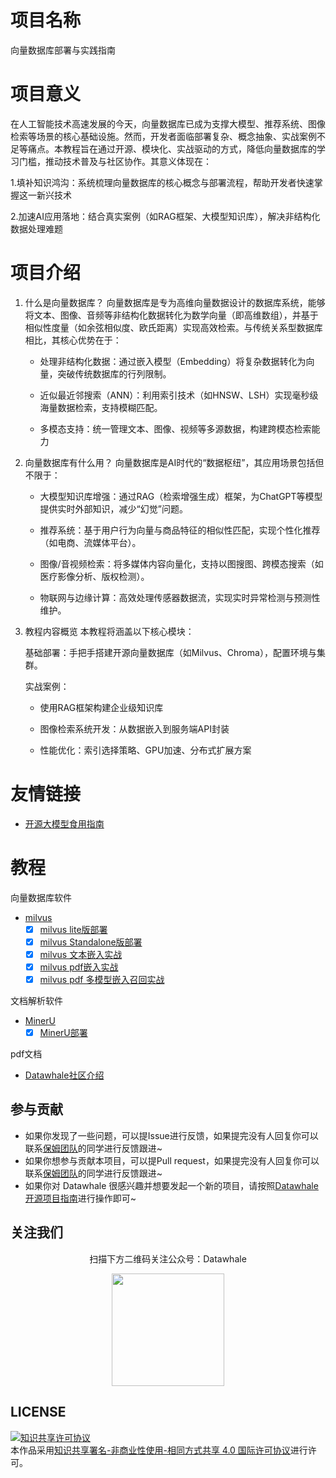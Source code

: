 # 项目名称

向量数据库部署与实践指南

# 项目意义

在人工智能技术高速发展的今天，向量数据库已成为支撑大模型、推荐系统、图像检索等场景的核心基础设施。然而，开发者面临部署复杂、概念抽象、实战案例不足等痛点。本教程旨在通过开源、模块化、实战驱动的方式，降低向量数据库的学习门槛，推动技术普及与社区协作。其意义体现在：

1.填补知识鸿沟：系统梳理向量数据库的核心概念与部署流程，帮助开发者快速掌握这一新兴技术

2.加速AI应用落地：结合真实案例（如RAG框架、大模型知识库），解决非结构化数据处理难题

# 项目介绍

1. 什么是向量数据库？
   向量数据库是专为高维向量数据设计的数据库系统，能够将文本、图像、音频等非结构化数据转化为数学向量（即高维数组），并基于相似性度量（如余弦相似度、欧氏距离）实现高效检索。与传统关系型数据库相比，其核心优势在于：

     - 处理非结构化数据：通过嵌入模型（Embedding）将复杂数据转化为向量，突破传统数据库的行列限制。

     - 近似最近邻搜索（ANN）：利用索引技术（如HNSW、LSH）实现毫秒级海量数据检索，支持模糊匹配。

     - 多模态支持：统一管理文本、图像、视频等多源数据，构建跨模态检索能力

2. 向量数据库有什么用？
   向量数据库是AI时代的“数据枢纽”，其应用场景包括但不限于：

     - 大模型知识库增强：通过RAG（检索增强生成）框架，为ChatGPT等模型提供实时外部知识，减少“幻觉”问题。

     - 推荐系统：基于用户行为向量与商品特征的相似性匹配，实现个性化推荐（如电商、流媒体平台）。

     - 图像/音视频检索：将多媒体内容向量化，支持以图搜图、跨模态搜索（如医疗影像分析、版权检测）。

     - 物联网与边缘计算：高效处理传感器数据流，实现实时异常检测与预测性维护。

3. 教程内容概览
   本教程将涵盖以下核心模块：

   基础部署：手把手搭建开源向量数据库（如Milvus、Chroma），配置环境与集群。

   实战案例：

     - 使用RAG框架构建企业级知识库

     - 图像检索系统开发：从数据嵌入到服务端API封装

     - 性能优化：索引选择策略、GPU加速、分布式扩展方案

# 友情链接

- [开源大模型食用指南](https://github.com/datawhalechina/self-llm)

# 教程

向量数据库软件
- [milvus](https://github.com/milvus-io/milvus)
  - [x] [milvus lite版部署](./docs/Milvus%20Lite部署与应用.md)
  - [x] [milvus Standalone版部署](./docs/Milvus%20Standalone部署.md)
  - [x] [milvus 文本嵌入实战](./docs/milvus%20%E6%96%87%E6%9C%AC%E5%B5%8C%E5%85%A5%E5%AE%9E%E6%88%98.md)
  - [x] [milvus pdf嵌入实战](./docs/milvus%20pdf%20%E5%B5%8C%E5%85%A5%E5%AE%9E%E6%88%98.md)
  - [x] [milvus pdf 多模型嵌入召回实战](./docs/milvus%20pdf%20多模型嵌入实战.md)
 
文档解析软件
- [MinerU](https://github.com/opendatalab/MinerU/blob/master/README_zh-CN.md)
  - [x] [MinerU部署](./docs/MinerU%E9%83%A8%E7%BD%B2%E6%95%99%E7%A8%8B.md)
 
pdf文档
- [Datawhale社区介绍](./docs/Datawhale%E7%A4%BE%E5%8C%BA%E4%BB%8B%E7%BB%8D.pdf)

## 参与贡献

- 如果你发现了一些问题，可以提Issue进行反馈，如果提完没有人回复你可以联系[保姆团队](https://github.com/datawhalechina/DOPMC/blob/main/OP.md)的同学进行反馈跟进~
- 如果你想参与贡献本项目，可以提Pull request，如果提完没有人回复你可以联系[保姆团队](https://github.com/datawhalechina/DOPMC/blob/main/OP.md)的同学进行反馈跟进~
- 如果你对 Datawhale 很感兴趣并想要发起一个新的项目，请按照[Datawhale开源项目指南](https://github.com/datawhalechina/DOPMC/blob/main/GUIDE.md)进行操作即可~

## 关注我们

<div align=center>
<p>扫描下方二维码关注公众号：Datawhale</p>
<img src="https://raw.githubusercontent.com/datawhalechina/pumpkin-book/master/res/qrcode.jpeg" width = "180" height = "180">
</div>


## LICENSE

<a rel="license" href="http://creativecommons.org/licenses/by-nc-sa/4.0/"><img alt="知识共享许可协议" style="border-width:0" src="https://img.shields.io/badge/license-CC%20BY--NC--SA%204.0-lightgrey" /></a><br />本作品采用<a rel="license" href="http://creativecommons.org/licenses/by-nc-sa/4.0/">知识共享署名-非商业性使用-相同方式共享 4.0 国际许可协议</a>进行许可。
